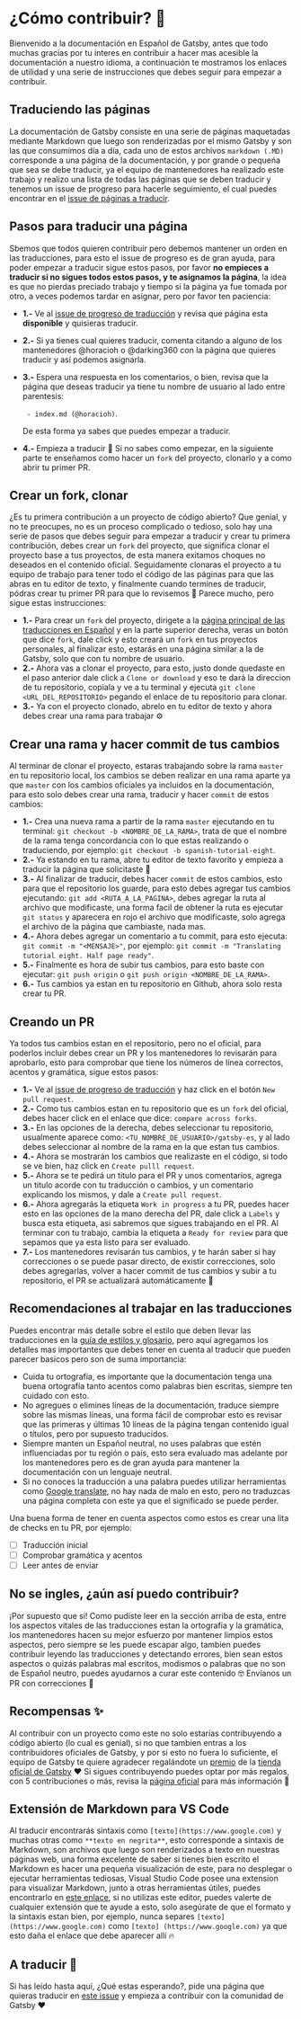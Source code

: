 # ¿Cómo contribuir? 🤔

Bienvenido a la documentación en Español de Gatsby, antes que todo muchas gracias por tu interes en contribuir a hacer mas acesible la documentación a nuestro idioma, a continuación te mostramos los enlaces de utilidad y una serie de instrucciones que debes seguir para empezar a contribuir.

## Traduciendo las páginas 

La documentación de Gatsby consiste en una serie de páginas maquetadas mediante Markdown que luego son renderizadas por el mismo Gatsby y son las que consumimos día a día, cada uno de estos archivos `markdown (.MD)` corresponde a una página de la documentación, y por grande o pequeńa que sea se debe traducir, ya el equipo de mantenedores ha realizado este trabajo y realizo una lista de todas las páginas que se deben traducir y tenemos un issue de progreso para hacerle seguimiento, el cual puedes encontrar en el [issue de páginas a traducir](https://github.com/gatsbyjs/gatsby-es/issues/4).

## Pasos para traducir una página

Sbemos que todos quieren contribuir pero debemos mantener un orden en las traducciones, para esto el issue de progreso es de gran ayuda, para poder empezar a traducir sigue estos pasos, por favor **no empieces a traducir si no sigues todos estos pasos, y te asignamos la página**, la idea es que no pierdas preciado trabajo y tiempo si la página ya fue tomada por otro, a veces podemos tardar en asignar, pero por favor ten paciencia:

- **1.-** Ve al [issue de progreso de traducción](https://github.com/gatsbyjs/gatsby-es/issues/4) y revisa que página esta **disponible** y quisieras traducir.
- **2.-** Si ya tienes cual quieres traducir, comenta citando a alguno de los mantenedores @horacioh o @darking360 con la página que quieres traducir y así podemos asignarla.
- **3.-** Espera una respuesta en los comentarios, o bien, revisa que la página que deseas traducir ya tiene tu nombre de usuario al lado entre parentesis: 

    ` - index.md (@horacioh)`. 
    
    De esta forma ya sabes que puedes empezar a traducir.

- **4.-** Empieza a traducir 🎉 Si no sabes como empezar, en la siguiente parte te enseñamos como hacer un `fork` del proyecto, clonarlo y a como abrir tu primer PR.

## Crear un fork, clonar

¿Es tu primera contribución a un proyecto de código abierto? Que genial, y no te preocupes, no es un proceso complicado o tedioso, solo hay una serie de pasos que debes seguir para empezar a traducir y crear tu primera contribución, debes crear un `fork` del proyecto, que significa clonar el proyecto base a tus proyectos, de esta manera exitamos choques no deseados en el contenido oficial. Seguidamente clonaras el proyecto a tu equipo de trabajo para tener todo el código de las páginas para que las abras en tu editor de texto, y finalmente cuando termines de traducir, pódras crear tu primer PR para que lo revisemos 🎉 Parece mucho, pero sigue estas instrucciones:

- **1.-** Para crear un `fork` del proyecto, dirigete a la [página principal de las traducciones en Español](https://github.com/gatsbyjs/gatsby-es) y en la parte superior derecha, veras un botón que dice `fork`, dale click y esto creará un `fork` en tus proyectos personales, al finalizar esto, estarás en una página similar a la de Gatsby, solo que con tu nombre de usuario.
- **2.-** Ahora vas a clonar el proyecto, para esto, justo donde quedaste en el paso anterior dale click a `Clone or download` y eso te dará la direccion de tu repositorio, copiala y ve a tu terminal y ejecuta `git clone <URL_DEL_REPOSITORIO>` pegando el enlace de tu repositorio para clonar.
- **3.-** Ya con el proyecto clonado, abrelo en tu editor de texto y ahora debes crear una rama para trabajar ⚙️

## Crear una rama y hacer commit de tus cambios

Al terminar de clonar el proyecto, estaras trabajando sobre la rama `master` en tu repositorio local, los cambios se deben realizar en una rama aparte ya que `master` con los cambios oficiales ya incluidos en la documentación, para esto solo debes crear una rama, traducir y hacer `commit` de estos cambios:

- **1.-** Crea una nueva rama a partir de la rama `master` ejecutando en tu terminal: `git checkout -b <NOMBRE_DE_LA_RAMA>`, trata de que el nombre de la rama tenga concordancia con lo que estas realizando o traduciendo, por ejemplo: `git checkout -b spanish-tutorial-eight`.
- **2.-** Ya estando en tu rama, abre tu editor de texto favorito y empieza a traducir la página que solicitaste 🚀
- **3.-** Al finalizar de traducir, debes hacer `commit` de estos cambios, esto para que el repositorio los guarde, para esto debes agregar tus cambios ejecutando: `git add <RUTA_A_LA_PAGINA>`, debes agregar la ruta al archivo que modificaste, una forma facil de obtener la ruta es ejecutar `git status` y aparecera en rojo el archivo que modificaste, solo agrega el archivo de la página que cambiaste, nada mas.
- **4.-** Ahora debes agregar un comentario a tu commit, para esto ejecuta: `git commit -m "<MENSAJE>"`, por ejemplo: `git commit -m "Translating tutorial eight. Half page ready"`.
- **5.-** Finalmente es hora de subir tus cambios, para esto baste con ejecutar: `git push origin` o `git push origin <NOMBRE_DE_LA_RAMA>`.
- **6.-** Tus cambios ya estan en tu repositorio en Github, ahora solo resta crear tu PR.

## Creando un PR

Ya todos tus cambios estan en el repositorio, pero no el oficial, para poderlos incluir debes crear un PR y los mantenedores lo revisarán para aprobarlo, esto para comprobar que tiene los números de línea correctos, acentos y gramática, sigue estos pasos:

- **1.-** Ve al [issue de progreso de traducción](https://github.com/gatsbyjs/gatsby-es/issues/4) y haz click en el botón `New pull request`.
- **2.-** Como tus cambios estan en tu repositorio que es un `fork` del oficial, debes hacer click en el enlace que dice: `compare across forks`.
- **3.-** En las opciones de la derecha, debes seleccionar tu repositorio, usualmente aparece como: `<TU_NOMBRE_DE_USUARIO>/gatsby-es`, y al lado debes seleccionar al nombre de la rama en la que estan tus cambios.
- **4.-** Ahora se mostrarán los cambios que realizaste en el código, si todo se ve bien, haz click en `Create pulll request`.
- **5.-** Ahora se te pedirá un titulo para el PR y unos comentarios, agrega un titulo acorde con tu traducción o cambios, y un comentario explicando los mismos, y dale a `Create pull request`.
- **6.-** Ahora agregarás la etiqueta `Work in progress` a tu PR, puedes hacer esto en las opciones de la mano derecha del PR, dale click a `Labels` y busca esta etiqueta, asi sabremos que sigues trabajando en el PR. Al terminar con tu trabajo, cambia la etiqueta a `Ready for review` para que sepamos que ya esta listo para ser evaluado.
- **7.-** Los mantenedores revisarán tus cambios, y te harán saber si hay correcciones o se puede pasar directo, de existir correcciones, solo debes agregarlas, volver a hacer commit de tus cambios y subir a tu repositorio, el PR se actualizará automáticamente 🧙

## Recomendaciones al trabajar en las traducciones

Puedes encontrar más detalle sobre el estilo que deben llevar las traducciones en la [guía de estilos y glosario](https://github.com/gatsbyjs/gatsby-es/blob/master/TRANSLATION.md), pero aquí agregamos los detalles mas importantes que debes tener en cuenta al traducir que pueden parecer basicos pero son de suma importancia:

- Cuida tu ortografía, es importante que la documentación tenga una buena ortografía tanto acentos como palabras bien escritas, siempre ten cuidado con esto.
- No agregues o elimines líneas de la documentación, traduce siempre sobre las mismas líneas, una forma fácil de comprobar esto es revisar que las primeras y últimas 10 líneas de la página tengan contenido igual o títulos, pero por supuesto traducidos.
- Siempre manten un Español neutral, no uses palabras que estén influenciadas por tu región o país, esto sera evaluado mas adelante por los mantenedores pero es de gran ayuda para mantener la documentación con un lenguaje neutral.
- Si no conoces la traducción a una palabra puedes utilizar herramientas como [Google translate](https://translate.google.com/?hl=es), no hay nada de malo en esto, pero no traduzcas una página completa con este ya que el significado se puede perder.

Una buena forma de tener en cuenta aspectos como estos es crear una lita de checks en tu PR, por ejemplo:

- [ ] Traducción inicial
- [ ] Comprobar gramática y acentos
- [ ] Leer antes de enviar

## No se ingles, ¿aún así puedo contribuir?

¡Por supuesto que si! Como pudiste leer en la sección arriba de esta, entre los aspectos vitales de las traducciones estan la ortografía y la gramática, los mantenedores hacen su mejor esfuerzo por mantener limpios estos aspectos, pero siempre se les puede escapar algo, tambien puedes contribuir leyendo las traducciones y detectando errores, bien sean estos aspectos o quizás palabras mal escritos, modismos o palabras que no son de Español neutro, puedes ayudarnos a curar este contenido 🤓 Envíanos un PR con correcciones 🚀

## Recompensas ✨

Al contribuir con un proyecto como este no solo estarías contribuyendo a código abierto (lo cual es genial), si no que tambien entras a los contribuidores oficiales de Gatsby, y por si esto no fuera lo suficiente, el equipo de Gatsby te quiere agradecer regalándote un [premio](https://www.gatsbyjs.org/contributing/contributor-swag/) de la [tienda oficial de Gatsby](https://store.gatsbyjs.org/) ❤️ Si sigues contribuyendo puedes optar por más regalos, con 5 contribuciones o más, revisa la [página oficial](https://www.gatsbyjs.org/contributing/contributor-swag/) para más información 🧐

## Extensión de Markdown para VS Code

Al traducir encontrarás sintaxis como `[texto](https://www.google.com)` y muchas otras como `**texto en negrita**`, esto corresponde a sintaxis de Markdown, son archivos que luego son renderizados a texto en nuestras páginas web, una forma excelente de saber si tienes bien escrito el Markdown es hacer una pequeña visualización de este, para no desplegar o ejecutar herramientas tediosas, Visual Studio Code posee una extension para visualizar Markdown, junto a otras herramientas útiles, puedes encontrarlo en [este enlace](https://marketplace.visualstudio.com/items?itemName=yzhang.markdown-all-in-one), si no utilizas este editor, puedes valerte de cualquier extensión que te ayude a esto, solo asegúrate de que el formato y la sintaxis estan bien, por ejemplo, nunca separes `[texto](https://www.google.com)` como `[texto] (https://www.google.com)` ya que esto daña el enlace que debe aparecer allí 🔥

## A traducir 🏃‍

Si has leído hasta aquí, ¿Qué estas esperando?, pide una página que quieras traducir en [este issue](https://github.com/gatsbyjs/gatsby-es/issues/4) y empieza a contribuir con la comunidad de Gatsby ❤️
